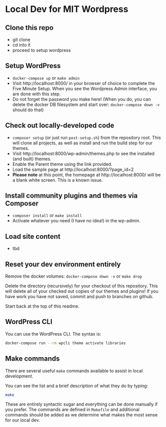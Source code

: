 # Local Dev for MIT Wordpress

## Clone this repo

- git clone
- cd into it
- proceed to setup wordpress

## Setup WordPress

- `docker-compose up` or `make admin`
- Visit http://localhost:8000/ in your browser of choice to complete the Five Minute Setup. When you see the Wordpress Admin interface, you are done with this step.
- Do not forget the password you make here! (When you do, you can delete the docker DB filesystem and start over: `docker-compose down -v` should do that)

## Check out locally-developed code

- `composer setup` (or just run `post-setup.sh`) from the repository root. This will clone all projects, as well as install and run the build step for our themes.
- Visit http://localhost:8000/wp-admin/themes.php to see the installed (and built) themes.
- Enable the Parent theme using the link provided.
- Load the sample page at http://localhost:8000/?page_id=2
- **Please note** at this point, the homepage at http://localhost:8000/ will be a blank white screen. This is a known issue.

## Install community plugins and themes via Composer

- `composer install` or `make install`
- Activate whatever you need (I have no idea!) in the wp-admin.

## Load site content

- tbd

## Reset your dev environment entirely

Remove the docker volumes:
`docker-compose down -v` or `make drop`

Delete the directory (recursively) for your checkout of this repository. This
will delete all of your checked out copies of our themes and plugins! If you
have work you have not saved, commit and push to branches on github.

Start back at the top of this readme.

## WordPress CLI

You can use the WordPress CLI. The syntax is:

```bash
docker-compose run --rm wpcli theme activate libraries
```

## Make commands

There are several useful `make` commands available to assist in local
development.

You can see the list and a brief description of what they do by typing:

```bash
make
```

These are entirely syntactic sugar and everything can be done manually if you
prefer. The commands are defined in `Makefile` and additional commands should
be added as we determine what makes the most sense for our local dev.
